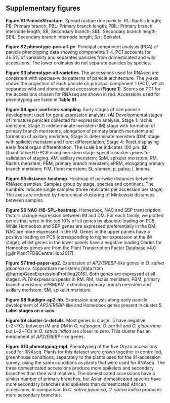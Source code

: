 ## Supplementary figures

**Figure S1 PanicleStructure**.
Spread mature rice panicle. RL: Rachis length; PB: Primary branch; PBL: Primary branch length; PBIL: Primary branch internode length; SB, Secondary branch; SBL: Secondary branch length; SBIL: Secondary branch internode length; Sp : Spikelet.

**Figure S2 phenotype-pca-all-pc**.
Principal component analysis (PCA) of panicle phenotyping data showing components 1–4.
PC1 accounts for 46.5% of variability and separates panicles from domesticated and wild accessions.
The lower ordinates do not separate panicles by species.

**Figure S3 phenotype-all-varieties**.
The accessions used for RNAseq are consistent with species-wide patterns of panicle architecture.
The *y*-axis shows the projection of each panicle on principal component 1 (PC1), which separates wild and domesticated accessions (**Figure 1**).
Scores on PC1 for the accessions chosen for RNAseq are shown in red.
Accessions used for phenotyping are listed in **Table S1**.

**Figure S4 qpcr-confirms-sampling**.
Early stages of rice panicle development used for gene expression analysis.
(**A**) Developmental stages of immature panicles collected for expression analysis.
Stage 1: rachis meristem;
Stage 2: indeterminate meristem (IM) stage with formation of primary branch meristems, elongation of primary branch meristem and formation of axillary meristem;
Stage 3: determinate meristem (DM) stage with spikelet meristem and floret differentiation;
Stage 4: floret displaying early floral organ differentiation.
The scale bar indicates 100 μm.
(**B**) Quantitative RT-PCR using meristem stage-specific marker genes for validation of staging.
AM, axillary meristem;
SpM, spikelet meristem;
RM, Rachis meristem;
PBM, primary branch meristem;
ePBM, elongating primary branch meristem;
FlM, floret meristem;
St, stamen;
p, palea;
l, lemma.

**Figure S5 distance-heatmap**.
Heatmap of pairwise distances between RNAseq samples.
Samples group by stage, species and continent.
The numbers indicate single samples (three replicates per accession per stage).
The axes are ordered by hierarchical clustering of Minkowski distances between samples.

**Figure S6 NAC-HB-SPL-heatmap**.
Homeobox, NAC and SBP transcription factors change expression between IM and DM.
For each family, we plotted genes that were in the top 10% of all genes by absolute loading on PC5.
While Homeobox and SBP genes are expressed preferentially in the DM, NAC are more expressed in the IM.
Genes in the upper panels have a positive loading on PC5 (corresponding to higher expression at the IM stage), whilst genes in the lower panels have a negative loading
Clades for Homeobox genes are from the Plant Transcription Factor Database v4.0 [@jinPlantTFDBCentralHub2017].

**Figure S7 lmd-paper-ap2**.
Expression of *AP2/EREBP*-like genes in *O. sativa japonica* cv. Nipponbare meristems [data from @harropGeneExpressionProfiling2016].
Both genes are expressed at all stages.
*PLT8* expression peaks in RM.
RM, rachis meristem; PBM, primary branch meristem; ePBM/AM, extending primary branch meristem and axillary meristem; SM, spikelet meristem.

**Figure S8 fluidigm-ap2-hb**.
Expression analysis along early panicle development of *AP2/EREBP*-like and Homeobox genes present in cluster 5.
**Label stages on x-axis.**

**Figure S9 cluster-5-details**.
Most genes in cluster 5 have negative L~2~FCs between IM and DM in *O. rufipogon*, *O. barthii* and *O. glaberrima*, but L~2~FCs in *O. sativa indica* are closer to zero.
This cluster has an enrichment of *AP2/EREBP*-like genes.

**Figure S10 phenotyping-mpl**.
Phenotyping of the five *Oryza* accessions used for RNAseq.
Plants for this dataset were grown together in controlled, greenhouse conditions, separately to the plants used for the 91-accession survey, using the same conditions as plants that were used for RNAseq.
The three domesticated accessions produce more spikelets and secondary branches than their wild relatives.
The domesticated accessions have a similar number of primary branches, but Asian domesticated species have more secondary branches and spikelets than domesticated African accessions.
In comparison to *O. sativa japonica*, *O. sativa indica* produces more secondary branches.
